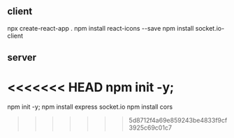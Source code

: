 ## client

npx create-react-app .
npm install react-icons --save
npm install socket.io-client

## server

<<<<<<< HEAD
npm init -y;
=======
npm init -y;
npm install express socket.io
npm install cors

>>>>>>> 5d8712f4a69e859243be4833f9cf3925c69c01c7
